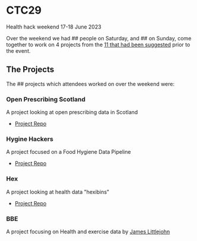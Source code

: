 # CTC29
Health hack weekend 17-18 June 2023

Over the weekend we had ## people on Saturday, and ## on Sunday, come together to work on 4 projects from the [11 that had been suggested](https://docs.google.com/document/d/1UScD0wlgVOk-1gyNyev2wckervLN6pw2DxIxLer96dM) prior to the event. 

## The Projects 
The ## projects which attendees worked on over the weekend were:


### Open Prescribing Scotland

A project looking at open prescribing data in Scotland

- [Project Repo](https://github.com/CodeTheCity/open_prescribing_scotland)

### Hygine Hackers

A project focused on a Food Hygiene Data Pipeline

- [Project Repo](https://github.com/CodeTheCity/food_hygiene-data-pipeline)

### Hex

A project looking at health data "hexibins"

- [Project Repo](https://github.com/CodeTheCity/hex/)

### BBE

A project focusing on Health and exercise data by [James Littlejohn](https://twitter.com/aboynejames)